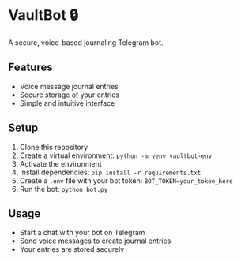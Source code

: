 # VaultBot 🔒

A secure, voice-based journaling Telegram bot.

## Features

- Voice message journal entries
- Secure storage of your entries
- Simple and intuitive interface

## Setup

1. Clone this repository
2. Create a virtual environment: `python -m venv vaultbot-env`
3. Activate the environment
4. Install dependencies: `pip install -r requirements.txt`
5. Create a `.env` file with your bot token: `BOT_TOKEN=your_token_here`
6. Run the bot: `python bot.py`

## Usage

- Start a chat with your bot on Telegram
- Send voice messages to create journal entries
- Your entries are stored securely